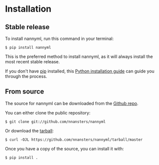 # Installation

## Stable release

To install nannyml, run this command in your
terminal:

``` console
$ pip install nannyml
```

This is the preferred method to install nannyml, as it will always install the most recent stable release.

If you don't have [pip][] installed, this [Python installation guide][]
can guide you through the process.

## From source

The source for nannyml can be downloaded from
the [Github repo][].

You can either clone the public repository:

``` console
$ git clone git://github.com/nnansters/nannyml
```

Or download the [tarball][]:

``` console
$ curl -OJL https://github.com/nnansters/nannyml/tarball/master
```

Once you have a copy of the source, you can install it with:

``` console
$ pip install .
```

  [pip]: https://pip.pypa.io
  [Python installation guide]: http://docs.python-guide.org/en/latest/starting/installation/
  [Github repo]: https://github.com/%7B%7B%20cookiecutter.github_username%20%7D%7D/%7B%7B%20cookiecutter.project_slug%20%7D%7D
  [tarball]: https://github.com/%7B%7B%20cookiecutter.github_username%20%7D%7D/%7B%7B%20cookiecutter.project_slug%20%7D%7D/tarball/master
